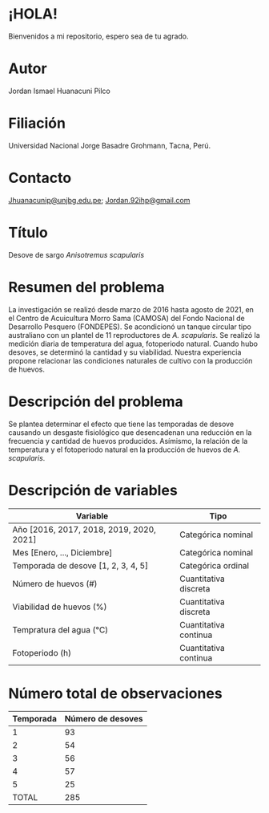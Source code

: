 # ¡HOLA!
Bienvenidos a mi repositorio, espero sea de tu agrado.

# Autor
Jordan Ismael Huanacuni Pilco

# Filiación
Universidad Nacional Jorge Basadre Grohmann, Tacna, Perú.

# Contacto
Jhuanacunip@unjbg.edu.pe; Jordan.92ihp@gmail.com

# Título
Desove de sargo *Anisotremus scapularis*

# Resumen del problema
La investigación se realizó desde marzo de 2016 hasta agosto de 2021, en el Centro de Acuicultura Morro Sama (CAMOSA) del Fondo Nacional de Desarrollo Pesquero (FONDEPES). Se acondicionó un tanque circular tipo australiano con un plantel de 11 reproductores de *A. scapularis*. Se realizó la medición diaria de temperatura del agua, fotoperiodo natural. Cuando hubo desoves, se determinó la cantidad y su viabilidad. Nuestra experiencia propone relacionar las condiciones naturales de cultivo con la producción de huevos.

# Descripción del problema
Se plantea determinar el efecto que tiene las temporadas de desove causando un desgaste fisiológico que desencadenan una reducción en la frecuencia y cantidad de huevos producidos. Asímismo, la relación de la temperatura y el fotoperiodo natural en la producción de huevos de *A. scapularis*.

# Descripción de variables

| Variable                                  | Tipo                  |
|-------------------------------------------|-----------------------|
| Año [2016, 2017, 2018, 2019, 2020, 2021]  | Categórica nominal    |
| Mes [Enero, ..., Diciembre]               | Categórica nominal    |
| Temporada de desove [1, 2, 3, 4, 5]       | Categórica ordinal    |
| Número de huevos (#)                      | Cuantitativa discreta |
| Viabilidad de huevos (%)                  | Cuantitativa discreta |
| Tempratura del agua (°C)                  | Cuantitativa continua |
| Fotoperiodo (h)                           | Cuantitativa continua |

# Número total de observaciones

| Temporada         | Número de desoves   |
|-------------------|---------------------|
| 1                 | 93                  |
| 2                 | 54                  |
| 3                 | 56                  |
| 4                 | 57                  |
| 5                 | 25                  |
| TOTAL             | 285                 |
